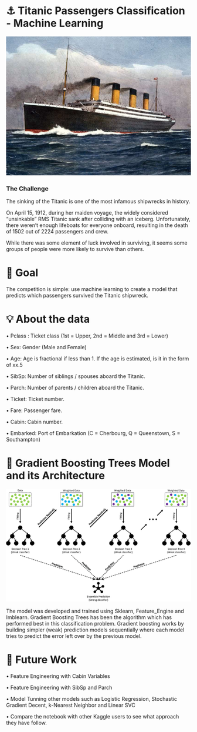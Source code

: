 # ⚓ Titanic Passengers Classification - Machine Learning

![Screenshot](screenshot1.jpeg)

### The Challenge

The sinking of the Titanic is one of the most infamous shipwrecks in history.

On April 15, 1912, during her maiden voyage, the widely considered “unsinkable” RMS Titanic sank after colliding with an iceberg. Unfortunately, there weren’t enough lifeboats for everyone onboard, resulting in the death of 1502 out of 2224 passengers and crew.

While there was some element of luck involved in surviving, it seems some groups of people were more likely to survive than others.

# 🎯 Goal

The competition is simple: use machine learning to create a model that predicts which passengers survived the Titanic shipwreck.

# 💡 About the data

• Pclass : Ticket class (1st = Upper, 2nd = Middle and 3rd = Lower)

• Sex: Gender (Male and Female)

• Age: Age is fractional if less than 1. If the age is estimated, is it in the form of xx.5

• SibSp: Number of siblings / spouses aboard the Titanic.

• Parch: Number of parents / children aboard the Titanic.

• Ticket: Ticket number.

• Fare: Passenger fare.

• Cabin: Cabin number.

• Embarked: Port of Embarkation (C = Cherbourg, Q = Queenstown, S = Southampton)


# 🌿 Gradient Boosting Trees Model and its Architecture

![Screenshot](screenshot2.png)

The model was developed and trained using Sklearn, Feature_Engine and Imblearn. Gradient Boosting Trees has been the algorithm which has performed best in this classification problem. Gradient boosting works by building simpler (weak) prediction models sequentially where each model tries to predict the error left over by the previous model.


# 🚀 Future Work

• Feature Engineering with Cabin Variables

• Feature Engineering with SibSp and Parch

• Model Tunning other models such as Logistic Regression, Stochastic Gradient Decent, k-Nearest Neighbor and Linear SVC

• Compare the notebook with other Kaggle users to see what approach they have follow.
